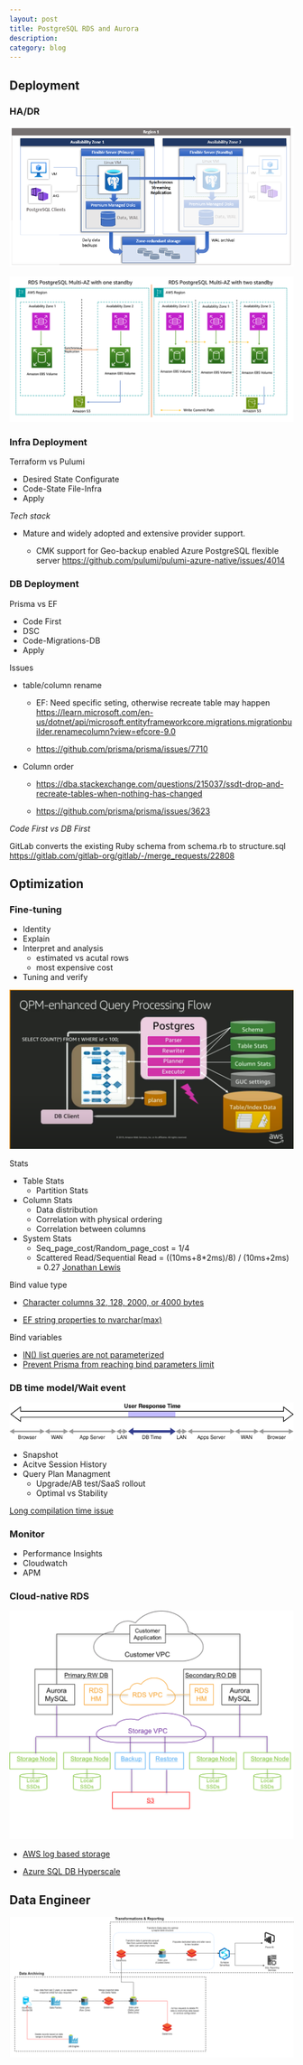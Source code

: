 ```yaml
---
layout: post
title: PostgreSQL RDS and Aurora 
description: 
category: blog
---
```

## Deployment
### HA/DR
![Azure PostgreSQL HA](/images/psql/Azure-PSQL-concepts-zone-redundant-high-availability-architecture.png)

![AWS RDS PostgreSQL HA](/images/psql/RDS-PostgreSQL-Multi-AZ-architecture-with-one-standby-and-two-standbys.png)

### Infra Deployment
Terraform vs Pulumi 
- Desired State Configurate
- Code-State File-Infra
- Apply


*Tech stack*

- Mature and widely adopted and extensive provider support.

    - CMK support for Geo-backup enabled Azure PostgreSQL flexible server
    https://github.com/pulumi/pulumi-azure-native/issues/4014

### DB Deployment
Prisma vs EF 
- Code First
- DSC
- Code-Migrations-DB
- Apply

Issues

- table/column rename

    - EF: Need specific seting, otherwise recreate table may happen
    https://learn.microsoft.com/en-us/dotnet/api/microsoft.entityframeworkcore.migrations.migrationbuilder.renamecolumn?view=efcore-9.0

    - https://github.com/prisma/prisma/issues/7710

- Column order
    - https://dba.stackexchange.com/questions/215037/ssdt-drop-and-recreate-tables-when-nothing-has-changed

    - https://github.com/prisma/prisma/issues/3623


*Code First vs DB First*

GitLab converts the existing Ruby schema from schema.rb to structure.sql
https://gitlab.com/gitlab-org/gitlab/-/merge_requests/22808




## Optimization

### Fine-tuning
- Identity
- Explain 
- Interpret and analysis
    - estimated vs acutal rows
    - most expensive cost 
- Tuning and verify

![Query processing](/images/psql/QPM-enhanced-Query-Processing-Flow.png)

Stats
- Table Stats
    - Partition Stats
- Column Stats 
    - Data distribution
    - Correlation with physical ordering
    - Correlation between columns
- System Stats
    - Seq_page_cost/Random_page_cost = 1/4
    - Scattered Read/Sequential Read = ((10ms+8*2ms)/8) / (10ms+2ms) = 0.27   <a href="https://www.apress.com/la/book/9781590596364">Jonathan Lewis</a>


Bind value type
- <a href="https://jonathanlewis.wordpress.com/2007/01/05/bind-variables/#comment-99416">Character columns 32, 128, 2000, or 4000 bytes </a>

- <a href="https://www.brentozar.com/archive/2025/01/i-feel-sorry-for-untrained-developers-using-entity-framework/">EF string properties to nvarchar(max)</a>

Bind variables
- <a href="https://github.com/dotnet/efcore/issues/13617#issuecomment-716052091">IN() list queries are not parameterized </a>
- <a href="https://github.com/prisma/prisma/issues/21648"> Prevent Prisma from reaching bind parameters limit</a>

### DB time model/Wait event
![DB time model](/images/psql/db-time-overall.gif)

- Snapshot
- Acitve Session History
- Query Plan Managment
    - Upgrade/AB test/SaaS rollout
    - Optimal vs Stability

<a href="https://www.linkedin.com/posts/jipeng-liu_azure-sql-managed-instance-1-excessive-activity-7226446481514278912-u8Bc?utm_source=share&utm_medium=member_desktop&rcm=ACoAACI4CSsBWsGS38S2UJ7lJ7pNPKzCYXJ24OA">Long compilation time issue</a>

### Monitor
- Performance Insights
- Cloudwatch
- APM


### Cloud-native RDS
![Aurora Architecture](/images/psql/Aurora-Architecture.png)  
- <a href="https://www.linkedin.com/posts/jipeng-liu_azure-sql-managed-instance-1-excessive-activity-7226446481514278912-u8Bc?utm_source=share&utm_medium=member_desktop&rcm=ACoAACI4CSsBWsGS38S2UJ7lJ7pNPKzCYXJ24OA">AWS log based storage</a>


- <a href="https://www.brentozar.com/archive/2019/01/how-azure-sql-db-hyperscale-works/">Azure SQL DB Hyperscale</a>



## Data Engineer
![Lakehouse](/images/psql/Data-Archiving-Lakehouse.png)

[BeiYuu]:    http://beiyuu.com  "BeiYuu"
